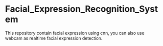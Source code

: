 # Facial_Expression_Recognition_System
This repository contain facial expression using cnn, you can also use webcam as realtime facial expression detection.
